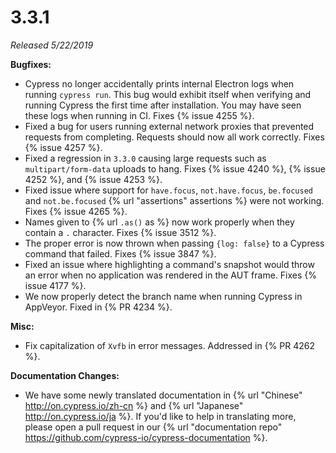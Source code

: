 # 3.3.1

*Released 5/22/2019*

**Bugfixes:**

- Cypress no longer accidentally prints internal Electron logs when running `cypress run`. This bug would exhibit itself when verifying and running Cypress the first time after installation. You may have seen these logs when running in CI. Fixes {% issue 4255 %}.
- Fixed a bug for users running external network proxies that prevented requests from completing. Requests should now all work correctly. Fixes {% issue 4257 %}.
- Fixed a regression in `3.3.0` causing large requests such as `multipart/form-data` uploads to hang. Fixes {% issue 4240 %}, {% issue 4252 %}, and {% issue 4253 %}.
- Fixed issue where support for `have.focus`, `not.have.focus`, `be.focused` and `not.be.focused` {% url "assertions" assertions %} were not working. Fixes {% issue 4265 %}.
- Names given to {% url `.as()` as %} now work properly when they contain a `.` character. Fixes {% issue 3512 %}.
- The proper error is now thrown when passing `{log: false}` to a Cypress command that failed. Fixes {% issue 3847 %}.
- Fixed an issue where highlighting a command's snapshot would throw an error when no application was rendered in the AUT frame. Fixes {% issue 4177 %}.
- We now properly detect the branch name when running Cypress in AppVeyor. Fixed in {% PR 4234 %}.

**Misc:**

- Fix capitalization of `Xvfb` in error messages. Addressed in {% PR 4262 %}.

**Documentation Changes:**

- We have some newly translated documentation in {% url "Chinese" http://on.cypress.io/zh-cn %} and {% url "Japanese" http://on.cypress.io/ja %}. If you'd like to help in translating more, please open a pull request in our {% url "documentation repo" https://github.com/cypress-io/cypress-documentation %}.
